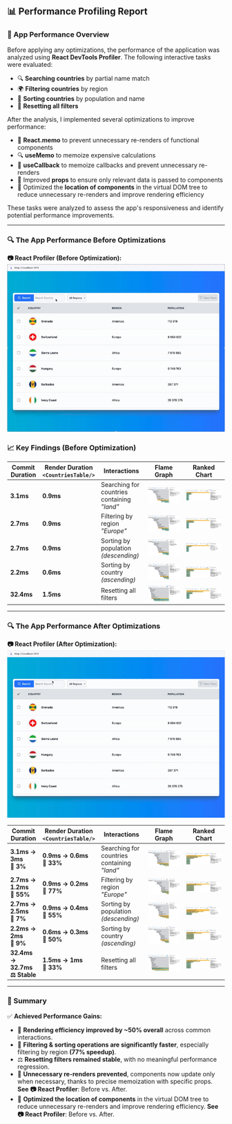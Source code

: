 ## 📊 Performance Profiling Report

### 📝 App Performance Overview

Before applying any optimizations, the performance of the application was analyzed using **React DevTools Profiler**. The following interactive tasks were evaluated:

- 🔍 **Searching countries** by partial name match
- 🌍 **Filtering countries** by region
- 🔢 **Sorting countries** by population and name
- 🔄 **Resetting all filters**

After the analysis, I implemented several optimizations to improve performance:

- 🧩 **React.memo** to prevent unnecessary re-renders of functional components
- 🔍 **useMemo** to memoize expensive calculations
- 🔄 **useCallback** to memoize callbacks and prevent unnecessary re-renders
- 🔧 Improved **props** to ensure only relevant data is passed to components
- 🌳 Optimized the **location of components** in the virtual DOM tree to reduce unnecessary re-renders and improve rendering efficiency

These tasks were analyzed to assess the app's responsiveness and identify potential performance improvements.

---

### 🔍 The App Performance Before Optimizations

**📷 React Profiler (Before Optimization):**  
![Before Optimization](./docs/profiling/before/before-optimization.gif)

### 📈 Key Findings (Before Optimization)

| Commit Duration | Render Duration <br/> `<CountriesTable/>` | Interactions                                 | Flame Graph                                               | Ranked Chart                                                |
|-----------------|-------------------------------------------|----------------------------------------------|-----------------------------------------------------------|-------------------------------------------------------------|
| **3.1ms**       | **0.9ms**                                 | Searching for countries containing _"land"_  | ![Flame Graph](./docs/profiling/before/flame-graph-1.png) | ![Ranked Chart](./docs/profiling/before/ranked-chart-1.png) |
| **2.7ms**       | **0.9ms**                                 | Filtering by region _"Europe"_ | ![Flame Graph](./docs/profiling/before/flame-graph-2.png) | ![Ranked Chart](./docs/profiling/before/ranked-chart-2.png) |
| **2.7ms**       | **0.9ms**                                 | Sorting by population _(descending)_         | ![Flame Graph](./docs/profiling/before/flame-graph-3.png) | ![Ranked Chart](./docs/profiling/before/ranked-chart-3.png) |
| **2.2ms**       | **0.6ms**                                 | Sorting by country _(ascending)_             | ![Flame Graph](./docs/profiling/before/flame-graph-4.png) | ![Ranked Chart](./docs/profiling/before/ranked-chart-4.png) |
| **32.4ms**      | **1.5ms**                                 | Resetting all filters                        | ![Flame Graph](./docs/profiling/before/flame-graph-5.png) | ![Ranked Chart](./docs/profiling/before/ranked-chart-5.png) |

---

### 🔍 The App Performance After Optimizations

**📷 React Profiler (After Optimization):**  
![After Optimization](./docs/profiling/after/after-optimization.gif)

| Commit Duration                     | Render Duration <br/> `<CountriesTable/>` | Interactions                                | Flame Graph                                              | Ranked Chart                                               |
| ----------------------------------- | ----------------------------------------- | ------------------------------------------- | -------------------------------------------------------- | ---------------------------------------------------------- |
| **3.1ms → 3ms <br/> 🔽 3%**         | **0.9ms → 0.6ms <br/> 🔽 33%**            | Searching for countries containing _"land"_ | ![Flame Graph](./docs/profiling/after/flame-graph-1.png) | ![Ranked Chart](./docs/profiling/after/ranked-chart-1.png) |
| **2.7ms → 1.2ms <br/> 🔽 55%**      | **0.9ms → 0.2ms <br/> 🔽 77%**            | Filtering by region _"Europe"_              | ![Flame Graph](./docs/profiling/after/flame-graph-2.png) | ![Ranked Chart](./docs/profiling/after/ranked-chart-2.png) |
| **2.7ms → 2.5ms <br/> 🔽 7%**       | **0.9ms → 0.4ms <br/> 🔽 55%**            | Sorting by population _(descending)_        | ![Flame Graph](./docs/profiling/after/flame-graph-3.png) | ![Ranked Chart](./docs/profiling/after/ranked-chart-3.png) |
| **2.2ms → 2ms <br/> 🔽 9%**         | **0.6ms → 0.3ms <br/> 🔽 50%**            | Sorting by country _(ascending)_            | ![Flame Graph](./docs/profiling/after/flame-graph-4.png) | ![Ranked Chart](./docs/profiling/after/ranked-chart-4.png) |
| **32.4ms → 32.7ms <br/> ⚖️ Stable** | **1.5ms → 1ms <br/> 🔽 33%**              | Resetting all filters                       | ![Flame Graph](./docs/profiling/after/flame-graph-5.png) | ![Ranked Chart](./docs/profiling/after/ranked-chart-5.png) |

---

### 📌 Summary

✅ **Achieved Performance Gains:**

- 🚀 **Rendering efficiency improved by ~50% overall** across common interactions.
- 🚀 **Filtering & sorting operations are significantly faster**, especially filtering by region **(77% speedup)**.
- ⚖️ **Resetting filters remained stable**, with no meaningful performance regression.
- 🔹 **Unnecessary re-renders prevented**, components now update only when necessary, thanks to precise memoization with specific props. **See 📷 React Profiler**: Before vs. After.
- 🌳 **Optimized the location of components** in the virtual DOM tree to reduce unnecessary re-renders and improve rendering efficiency. **See 📷 React Profiler**: Before vs. After.
